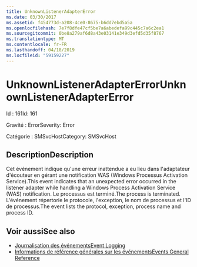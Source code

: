 ```yaml
---
title: UnknownListenerAdapterError
ms.date: 03/30/2017
ms.assetid: f454773d-a208-4ce0-8675-b6dd7ebd5a5a
ms.openlocfilehash: 7e7f8dfe47cf5be7a6abedefa99c445c7a6c2ea1
ms.sourcegitcommit: 0be8a279af6d8a43e03141e349d3efd5d35f8767
ms.translationtype: MT
ms.contentlocale: fr-FR
ms.lasthandoff: 04/18/2019
ms.locfileid: "59159227"
---
```

# <a name="unknownlisteneradaptererror"></a><span data-ttu-id="1011d-102">UnknownListenerAdapterError</span><span class="sxs-lookup"><span data-stu-id="1011d-102">UnknownListenerAdapterError</span></span>
<span data-ttu-id="1011d-103">Id : 161</span><span class="sxs-lookup"><span data-stu-id="1011d-103">Id: 161</span></span>  
  
 <span data-ttu-id="1011d-104">Gravité : Error</span><span class="sxs-lookup"><span data-stu-id="1011d-104">Severity: Error</span></span>  
  
 <span data-ttu-id="1011d-105">Catégorie : SMSvcHost</span><span class="sxs-lookup"><span data-stu-id="1011d-105">Category: SMSvcHost</span></span>  
  
## <a name="description"></a><span data-ttu-id="1011d-106">Description</span><span class="sxs-lookup"><span data-stu-id="1011d-106">Description</span></span>  
 <span data-ttu-id="1011d-107">Cet événement indique qu'une erreur inattendue a eu lieu dans l'adaptateur d'écouteur en gérant une notification WAS (Windows Processus Activation Service).</span><span class="sxs-lookup"><span data-stu-id="1011d-107">This event indicates that an unexpected error occurred in the listener adapter while handling a Windows Process Activation Service (WAS) notification.</span></span> <span data-ttu-id="1011d-108">Le processus est terminé.</span><span class="sxs-lookup"><span data-stu-id="1011d-108">The process is terminated.</span></span> <span data-ttu-id="1011d-109">L'événement répertorie le protocole, l'exception, le nom de processus et l'ID de processus.</span><span class="sxs-lookup"><span data-stu-id="1011d-109">The event lists the protocol, exception, process name and process ID.</span></span>  
  
## <a name="see-also"></a><span data-ttu-id="1011d-110">Voir aussi</span><span class="sxs-lookup"><span data-stu-id="1011d-110">See also</span></span>

- [<span data-ttu-id="1011d-111">Journalisation des événements</span><span class="sxs-lookup"><span data-stu-id="1011d-111">Event Logging</span></span>](../../../../../docs/framework/wcf/diagnostics/event-logging/index.md)
- [<span data-ttu-id="1011d-112">Informations de référence générales sur les événements</span><span class="sxs-lookup"><span data-stu-id="1011d-112">Events General Reference</span></span>](../../../../../docs/framework/wcf/diagnostics/event-logging/events-general-reference.md)
